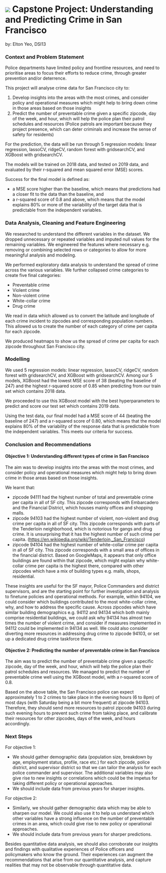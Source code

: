 # ![](https://ga-dash.s3.amazonaws.com/production/assets/logo-9f88ae6c9c3871690e33280fcf557f33.png) Capstone Project: Understanding and Predicting Crime in San Francisco

by: Elton Yeo, DSI13

### Context and Problem Statement

Police departments have limited policy and frontline resources, and need to prioritise areas to focus their efforts to reduce crime, through greater prevention and/or deterrence. 

This project will analyse crime data for San Francisco city to: 
1. Develop insights into the areas with the most crimes, and consider policy and operational measures which might help to bring down crime in those areas based on those insights
2. Predict the number of preventable crime given a specific zipcode, day of the week, and hour, which will help the police plan their patrol schedules and resources (Police patrols are important because they project presence, which can deter criminals and increase the sense of safety for residents) 

For the prediction, the data will be run through 5 regression models: linear regression, lassoCV,  ridgeCV, random forest with gridsearchCV, and XGBoost with gridsearchCV. 

The models will be trained on 2018 data, and tested on 2019 data, and evaluated by their r-squared and mean squared error (MSE) scores. 

Success for the final model is defined as:
- a MSE score higher than the baseline, which means that predictions had a closer fit to the data than the baseline, and 
- a r-squared score of 0.8 and above, which means that the model explains 80% or more of the variability of the target data that is predictable from the independent variables. 

### Data Analysis, Cleaning and Feature Engineering

We researched to understand the different variables in the dataset. We dropped unnecessary or repeated variables and imputed null values for the remaining variables. We engineered the features where necessary e.g. removing or combining selected rows or categories to allow for more meaningful analysis and modeling. 

We performed exploratory data analysis to understand the spread of crime across the various variables. We further collapsed crime categories to create five final categories: 
- Preventable crime
- Violent crime
- Non-violent crime
- White-collar crime
- Drug crime

We read in data which allowed us to convert the latitude and longitude of each crime incident to zipcodes and corresponding population numbers. This allowed us to create the number of each category of crime per capita for each zipcode. 

We produced heatmaps to show us the spread of crime per capita for each zipcode throughout San Francisco city. 

### Modelling

We used 5 regression models: linear regression, lassoCV,  ridgeCV, random forest with gridsearchCV, and XGBoost with gridsearchCV. Among our 5 models, XGBoost had the lowest MSE score of 38 (beating the baseline of 247) and the highest r-squared score of 0.85 when predicting from our train set which contains 2018 data.

We proceeded to use this XGBoost model with the best hyperparameters to predict and score our test set which contains 2019 data.

Using the test data, our final model had a MSE score of 44 (beating the baseline of 247) and a r-squared score of 0.80, which means that the model explains 80% of the variability of the response data that is predictable from the independent variables. This meets our criteria for success.

### Conclusion and Recommendations

#### Objective 1: Understanding different types of crime in San Francisco

The aim was to develop insights into the areas with the most crimes, and consider policy and operational measures which might help to bring down crime in those areas based on those insights.

We learnt that:
- zipcode 94111 had the highest number of total and preventable crime per capita in all of SF city. This zipcode corresponds with Embarcadero and the Financial District, which houses mainly offices and shopping malls. 
- zipcode 94103 had the highest number of violent, non-violent and drug crime per capita in all of SF city. This zipcode corresponds with parts of the Tenderloin neighborhood, which is notorious for gangs and drug crime. It is unsurprising that it has the highest number of such crime per capita. (https://en.wikipedia.org/wiki/Tenderloin,_San_Francisco) 
- zipcode 94104 had the highest number of white-collar crime per capita in all of SF city. This zipcode corresponds with a small area of offices in the financial district. Based on GoogleMaps, it appears that only office buildings are found within that zipcode, which might explain why white-collar crime per capita is the highest there, compared with other zipcodes which have a mix of building types e.g. malls, shops, residential. 

These insights are useful for the SF mayor, Police Commanders and district supervisors, and are the starting point for further investigation and analysis to finetune policies and operational methods. For example, within 94104, we could consider which buildings contributed to the most white-collar crime, why, and how to address the specific cause. Across zipcodes which have similar building demographics e.g. 94112 and 94134 which both mainly comprise residential buildings, we could ask why 94134 has almost two times the number of violent crime, and consider if measures implemented in 94112 could be implemented in 94134 as well. We could also consider diverting more resources in addressing drug crime to zipcode 94103, or set up a dedicated drug crime taskforce there.

#### Objective 2: Predicting the number of preventable crime in San Francisco

The aim was to predict the number of preventable crime given a specific zipcode, day of the week, and hour, which will help the police plan their patrol schedules and resources. We managed to predict the number of preventable crime well using the XGBoost model, with a r-squared score of 0.8.

Based on the above table, the San Francisco police can expect approximately 1 to 2 crimes to take place in the evening hours (6 to 8pm) of most days (with Saturday being a bit more frequent) at zipcode 94103. Therefore, they should send more resources to patrol zipcode 94103 during such evening hours to prevent such crime from taking place, and calibrate their resources for other zipcodes, days of the week, and hours accordingly.

### Next Steps

For objective 1:
- We should gather demographic data (population size, breakdown by age, employment status, profile, race etc.) for each zipcode, police district, and supervisor district so that we can tailor the analysis for each police commander and supervisor. The additional variables may also give rise to new insights or correlations which could be the impetus for taking different policy or operational approaches. 
- We should include data from previous years for sharper insights. 

For objective 2: 
- Similarly, we should gather demographic data which may be able to sharpen our model. We could also use it to help us understand which other variables have a strong influence on the number of preventable crimes in an area, which could give rise to new policy or operational approaches. 
- We should include data from previous years for sharper predictions. 

Besides quantitative data analysis, we should also corroborate our insights and findings with qualitative experiences of Police officers and policymakers who know the ground. Their experiences can augment the recommendations that arise from our quantitative analysis, and capture realities that may not be observable through quantitative data. 